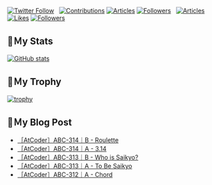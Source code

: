[![Twitter Follow](https://img.shields.io/twitter/follow/hyperdb?label=twitter&logo=twitter&style=plastic)](https://twitter.com/hyperdb)
&nbsp;
[![Contributions](https://badgen.org/img/qiita/hyperdb/contributions?style=plastic)](https://qiita.com/hyperdb)
[![Articles](https://badgen.org/img/qiita/hyperdb/articles?style=plastic)](https://qiita.com/hyperdb)
[![Followers](https://badgen.org/img/qiita/hyperdb/followers?style=plastic)](https://qiita.com/hyperdb)
&nbsp;
[![Articles](https://badgen.org/img/zenn/hyperdb/articles)](https://zenn.dev/hyperdb)
[![Likes](https://badgen.org/img/zenn/hyperdb/likes?style=plastic)](https://zenn.dev/hyperdb)
[![Followers](https://badgen.org/img/zenn/hyperdb/followers?style=plastic)](https://zenn.dev/hyperdb)

## 🔖Ｍy Stats

[![GitHub stats](https://github-readme-stats-eight-theta.vercel.app/api?username=hyperdb&theme=radical&count_private=true&show_icons=true)](https://github.com/anuraghazra/github-readme-stats)

## 🔖Ｍy Trophy

[![trophy](https://github-profile-trophy.vercel.app/?username=hyperdb&theme=onedark)](https://github.com/ryo-ma/github-profile-trophy)

## 🔖Ｍy Blog Post

<!-- BLOG-POST-LIST:START -->
- [［AtCoder］ABC-314｜B - Roulette](https://zenn.dev/hyperdb/articles/aabd8cf6b8531b)
- [［AtCoder］ABC-314｜A - 3.14](https://zenn.dev/hyperdb/articles/7b808932e044b3)
- [［AtCoder］ABC-313｜B - Who is Saikyo?](https://zenn.dev/hyperdb/articles/5d0b824fb24082)
- [［AtCoder］ABC-313｜A - To Be Saikyo](https://zenn.dev/hyperdb/articles/54b5f1cfe5a407)
- [［AtCoder］ABC-312｜A - Chord](https://zenn.dev/hyperdb/articles/cb44aff7b662bd)
<!-- BLOG-POST-LIST:END -->
